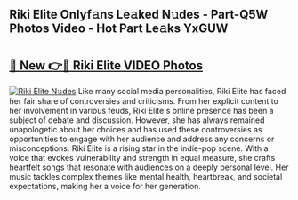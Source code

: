 ## Riki Elite Onlyf𝚊ns Le𝚊ked N𝚞des - Part-Q5W Photos Video - Hot Part Le𝚊ks YxGUW

# <h2><a href="http://ab14689.deff.icu/?id=Riki+Elite">🔗 New 👉🔴 Riki Elite VIDEO Photos</a></h2>

[![Riki Elite N𝚞des](https://i.imgur.com/rIISA9y.gif)](http://ab14689.deff.icu/?id=Riki+Elite)
Like many social media personalities, Riki Elite has faced her fair share of controversies and criticisms. From her explicit content to her involvement in various feuds, Riki Elite's online presence has been a subject of debate and discussion. However, she has always remained unapologetic about her choices and has used these controversies as opportunities to engage with her audience and address any concerns or misconceptions. Riki Elite is a rising star in the indie-pop scene. With a voice that evokes vulnerability and strength in equal measure, she crafts heartfelt songs that resonate with audiences on a deeply personal level. Her music tackles complex themes like mental health, heartbreak, and societal expectations, making her a voice for her generation.
